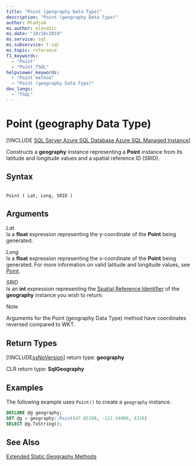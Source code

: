 ```yaml
---
title: "Point (geography Data Type)"
description: "Point (geography Data Type)"
author: MladjoA
ms.author: mlandzic
ms.date: "10/10/2019"
ms.service: sql
ms.subservice: t-sql
ms.topic: reference
f1_keywords:
  - "Point"
  - "Point_TSQL"
helpviewer_keywords:
  - "Point method"
  - "Point (geography Data Type)"
dev_langs:
  - "TSQL"
---
```

# Point (geography Data Type)
[!INCLUDE [SQL Server Azure SQL Database Azure SQL Managed Instance](../../includes/applies-to-version/sql-asdb-asdbmi.md)]

Constructs a **geography** instance representing a **Point** instance from its latitude and longitude values and a spatial reference ID (SRID).
  
## Syntax  
  
```  
  
Point ( Lat, Long, SRID )  
```  
  
## Arguments
 *Lat*  
 Is a **float** expression representing the y-coordinate of the **Point** being generated.  
  
 *Long*  
 Is a **float** expression representing the x-coordinate of the **Point** being generated. For more information on valid latitude and longitude values, see [Point](../../relational-databases/spatial/point.md).  
  
 *SRID*  
 Is an **int** expression representing the [Spatial Reference Identifier](../../relational-databases/spatial/spatial-reference-identifiers-srids.md) of the **geography** instance you wish to return.  
  
> [!NOTE]  
>  Arguments for the Point (geography Data Type) method have coordinates reversed compared to WKT.  
  
## Return Types  
 [!INCLUDE[ssNoVersion](../../includes/ssnoversion-md.md)] return type: **geography**  
  
 CLR return type: **SqlGeography**  
  
## Examples  
 The following example uses `Point()` to create a `geography` instance.  
  
```sql
DECLARE @g geography;   
SET @g = geography::Point(47.65100, -122.34900, 4326)  
SELECT @g.ToString();  
```  
  
## See Also  
 [Extended Static Geography Methods](../../t-sql/spatial-geography/extended-static-geography-methods.md)
